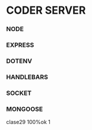 # CODER SERVER

### NODE
### EXPRESS
### DOTENV
### HANDLEBARS
### SOCKET
### MONGOOSE

clase29 100%ok 1